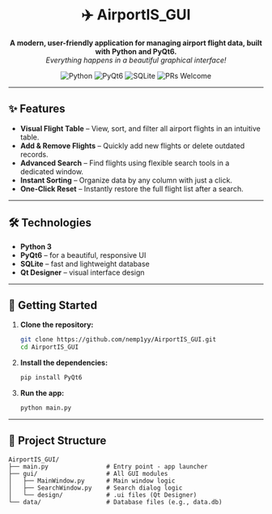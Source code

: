 <div align="center">

# ✈️ AirportIS_GUI

**A modern, user-friendly application for managing airport flight data, built with Python and PyQt6.**  
_Everything happens in a beautiful graphical interface!_

![Python](https://img.shields.io/badge/Python-3.x-blue?logo=python)
![PyQt6](https://img.shields.io/badge/PyQt6-GUI-orange?logo=qt)
![SQLite](https://img.shields.io/badge/SQLite-Database-lightgrey?logo=sqlite)
![PRs Welcome](https://img.shields.io/badge/PRs-welcome-brightgreen.svg?style=flat-square)

</div>

---

## ✨ Features

- **Visual Flight Table** – View, sort, and filter all airport flights in an intuitive table.
- **Add & Remove Flights** – Quickly add new flights or delete outdated records.
- **Advanced Search** – Find flights using flexible search tools in a dedicated window.
- **Instant Sorting** – Organize data by any column with just a click.
- **One-Click Reset** – Instantly restore the full flight list after a search.

---

## 🛠️ Technologies

- **Python 3**
- **PyQt6** – for a beautiful, responsive UI
- **SQLite** – fast and lightweight database
- **Qt Designer** – visual interface design

---

## 🚀 Getting Started

1. **Clone the repository:**
    ```bash
    git clone https://github.com/nemp1yy/AirportIS_GUI.git
    cd AirportIS_GUI
    ```

2. **Install the dependencies:**
    ```bash
    pip install PyQt6
    ```

3. **Run the app:**
    ```bash
    python main.py
    ```

---

## 📂 Project Structure

```
AirportIS_GUI/
├── main.py                # Entry point - app launcher
├── gui/                   # All GUI modules
│   ├── MainWindow.py      # Main window logic
│   ├── SearchWindow.py    # Search dialog logic
│   └── design/            # .ui files (Qt Designer)
└── data/                  # Database files (e.g., data.db)
```

